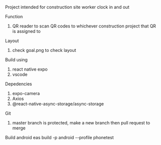 Project intended for construction site worker clock in and out

Function
1. QR reader to scan QR codes to whichever construction project that QR is assigned to

Layout
1. check goal.png to check layout

Build using
1. react native expo
2. vscode

Depedencies
1. expo-camera
2. Axios
3. @react-native-async-storage/async-storage 

Git
1. master branch is protected, make a new branch then pull request to merge


Build android
eas build -p android --profile phonetest
